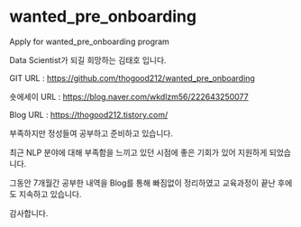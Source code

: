 # wanted_pre_onboarding
Apply for wanted_pre_onboarding program

Data Scientist가 되길 희망하는 김태호 입니다.

GIT URL : https://github.com/thogood212/wanted_pre_onboarding

숏에세이 URL : https://blog.naver.com/wkdlzm56/222643250077

Blog URL : https://thogood212.tistory.com/

부족하지만 정성들여 공부하고 준비하고 있습니다.

최근 NLP 분야에 대해 부족함을 느끼고 있던 시점에 좋은 기회가 있어 지원하게 되었습니다.

그동안 7개월간 공부한 내역을 Blog를 통해 빠짐없이 정리하였고 교육과정이 끝난 후에도 지속하고 있습니다.

감사합니다.

